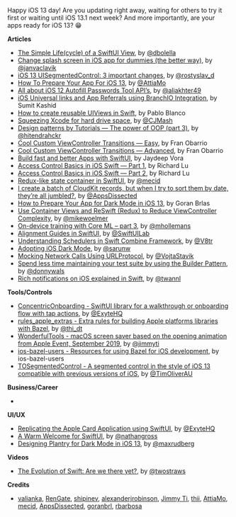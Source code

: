 Happy iOS 13 day! Are you updating right away, waiting for others to try it first or waiting until iOS 13.1 next week? And more importantly, are your apps ready for iOS 13? 😁

**Articles**

* [The Simple Life(cycle) of a SwiftUI View](https://medium.com/flawless-app-stories/the-simple-life-cycle-of-a-swiftui-view-95e2e14848a2), by [@dbolella](https://twitter.com/dbolella)
* [Change splash screen in iOS app for dummies (the better way)](https://medium.com/flawless-app-stories/change-splash-screen-in-ios-app-for-dummies-the-better-way-e385327219e), by [@janvaclavik](https://twitter.com/janvaclavik)
* [iOS 13 UISegmentedControl: 3 important changes](https://medium.com/@rdovhaliuk/ios-13-uisegmentedcontrol-3-important-changes-d3a94fdd6763), by [@rostyslav_d](https://twitter.com/rostyslav_d)
* [How To Prepare Your App For iOS 13](https://medium.com/@AttiaMo/how-to-prepare-your-app-for-ios-13-7ea95c3e5433?sk=06372b2dd6836c867f5976246b452b90), by [@AttiaMo](https://twitter.com/attiamothedev)
* [All about iOS 12 Autofill Passwords Tool API’s](https://medium.com/flawless-app-stories/all-about-ios-12-autofill-passwords-tool-apis-8f095127fd99), by [@aliakhter49](https://twitter.com/aliakhter49)
* [iOS Universal links and App Referrals using BranchIO Integration](https://medium.com/flawless-app-stories/ios-universal-links-and-app-referrals-using-branchio-integration-31dd474be20), by Sumit Kashid
* [How to create reusable UIViews in Swift](https://medium.com/flawless-app-stories/reusable-uiviews-in-swift-3f9dca63eaf4), by Pablo Blanco
* [Squeezing Xcode for hard drive space](https://medium.com/flawless-app-stories/saving-space-as-an-ios-developer-c09f5b6af395), by [@CJMash](https://twitter.com/CJMash)
* [Design patterns by Tutorials — The power of OOP (part 3)](https://medium.com/flawless-app-stories/adapter-pattern-design-patterns-by-tutorials-the-power-of-oop-part-3-112a956c1101), by [@hitendrahckr](https://twitter.com/hitendrahckr)
* [Cool Custom ViewController Transitions — Easy](https://medium.com/flawless-app-stories/cool-view-controller-transitions-easy-8390bd8e378), by Fran Obarrio
* [Cool Custom ViewController Transitions — Advanced](https://medium.com/flawless-app-stories/cool-custom-view-controller-transitions-advanced-df2d0ca08029), by Fran Obarrio
* [Build fast and better Apps with SwiftUI](https://medium.com/flawless-app-stories/build-fast-and-better-apps-with-swiftui-dd33ca13e9c7), by Jaydeep Vora
* [Access Control Basics in iOS Swift — Part 1](https://medium.com/flawless-app-stories/access-control-basics-in-ios-swift-part-1-7438c0ebe3b0), by Richard Lu
* [Access Control Basics in iOS Swift — Part 2](https://medium.com/flawless-app-stories/access-control-basics-in-ios-swift-part-2-b293bdfd6ac1), by Richard Lu
* [Redux-like state container in SwiftUI](https://mecid.github.io/2019/09/18/redux-like-state-container-in-swiftui/), by [@mecid](https://twitter.com/mecid)
* [I create a batch of CloudKit records, but when I try to sort them by date, they’re all jumbled?](https://www.appsdissected.com/ckmodifyrecordsoperation-date-sort-out-of-order/), by [@AppsDissected](https://twitter.com/AppsDissected)
* [How to Prepare Your App for Dark Mode in iOS 13](https://infinum.co/the-capsized-eight/how-to-prepare-your-app-for-dark-mode-in-iOS-13), by Goran Brlas
* [Use Container Views and ReSwift (Redux) to Reduce ViewController Complexity](https://spin.atomicobject.com/2019/09/16/container-views-reswift/), by [@mikewoelmer](https://twitter.com/mikewoelmer)
* [On-device training with Core ML – part 3](https://machinethink.net/blog/coreml-training-part3/), by [@mhollemans](https://twitter.com/mhollemans)
* [Alignment Guides in SwiftUI](https://swiftui-lab.com/alignment-guides/), by [@SwiftUILab](https://twitter.com/SwiftUILab)
* [Understanding Schedulers in Swift Combine Framework](https://www.vadimbulavin.com/understanding-schedulers-in-swift-combine-framework/), by [@V8tr](https://twitter.com/V8tr)
* [Adopting iOS Dark Mode](https://sarunw.com/posts/adopting-ios-dark-mode.html), by [@sarunw](https://twitter.com/sarunw)
* [Mocking Network Calls Using URLProtocol](https://vojtastavik.com/2019/09/12/mocking-network-calls-using-urlprotocol/), by [@VojtaStavik](https://twitter.com/VojtaStavik)
* [Spend less time maintaining your test suite by using the Builder Pattern](https://www.donnywals.com/spend-less-time-maintaining-your-test-suite-by-using-the-builder-pattern/), by [@donnywals](https://twitter.com/donnywals)
* [Rich notifications on iOS explained in Swift](https://www.avanderlee.com/swift/rich-notifications/), by [@twannl](https://www.twitter.com/twannl)

**Tools/Controls**

* [ConcentricOnboarding - SwiftUI library for a walkthrough or onboarding flow with tap actions](https://github.com/exyte/ConcentricOnboarding), by [@ExyteHQ](https://twitter.com/exyteHQ)
* [rules_apple_extras - Extra rules for building Apple platforms libraries with Bazel](https://github.com/thii/rules_apple_extras), by [@thi_dt](https://twitter.com/thi_dt)
* [WonderfulTools - macOS screen saver based on the opening animation from Apple Event, September 2019](https://github.com/jimmyti/WonderfulTools), by [@jimmyti](https://twitter.com/jimmyti)
* [ios-bazel-users - Resources for using Bazel for iOS development](https://github.com/ios-bazel-users/ios-bazel-users), by ios-bazel-users
* [TOSegmentedControl - A segmented control in the style of iOS 13 compatible with previous versions of iOS](https://github.com/TimOliver/TOSegmentedControl), by [@TimOliverAU](https://twitter.com/TimOliverAU)

**Business/Career**

* 

**UI/UX**

* [Replicating the Apple Card Application using SwiftUI](https://medium.com/@exyte/replicating-the-apple-card-application-using-swiftui-f472f3947683), by [@ExyteHQ](https://twitter.com/exyteHQ)
* [A Warm Welcome for SwiftUI](https://medium.com/atomic-robot/a-warm-welcome-for-swift-ui-862c4cb2daa9), by [@nathangross](https://twitter.com/nathangross)
* [Designing Plantry for Dark Mode in iOS 13](https://blog.maxrudberg.com/post/187798627463/designing-plantry-for-dark-mode-in-ios-13), by [@maxrudberg](http://twitter.com/maxrudberg)

**Videos**

* [The Evolution of Swift: Are we there yet?](https://www.youtube.com/watch?v=tF47KiiAU_0), by [@twostraws](https://twitter.com/twostraws)

**Credits**

* [valianka](https://github.com/valianka), [RenGate](https://github.com/rengate), [shipinev](https://github.com/shipinev), [alexanderjrobinson](https://github.com/alexanderjrobinson), [Jimmy Ti](https://github.com/jimmyti), [thii](https://github.com/thii), [AttiaMo](https://github.com/attiamo), [mecid](https://github.com/mecid), [AppsDissected](https://github.com/AppsDissected), [goranbrl](https://github.com/goranbrl), [rbarbosa](https://github.com/rbarbosa)
